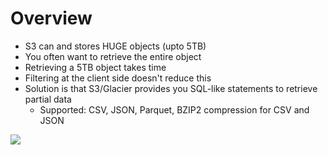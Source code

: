 # Overview
- S3 can and stores HUGE objects (upto 5TB)
- You often want to retrieve the entire object
- Retrieving a 5TB object takes time
- Filtering at the client side doesn't reduce this
- Solution is that S3/Glacier provides you SQL-like statements to retrieve partial data
	- Supported: CSV, JSON, Parquet, BZIP2 compression for CSV and JSON

![](AWS/Cloud%20Solutions%20Architect/Personal%20Notes/attachments/Pasted%20image%2020240326163630.png)

